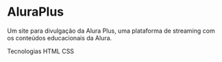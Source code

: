 # AluraPlus

Um site para divulgação da Alura Plus, uma plataforma de streaming com os conteúdos educacionais da Alura.

Tecnologias
HTML
CSS

